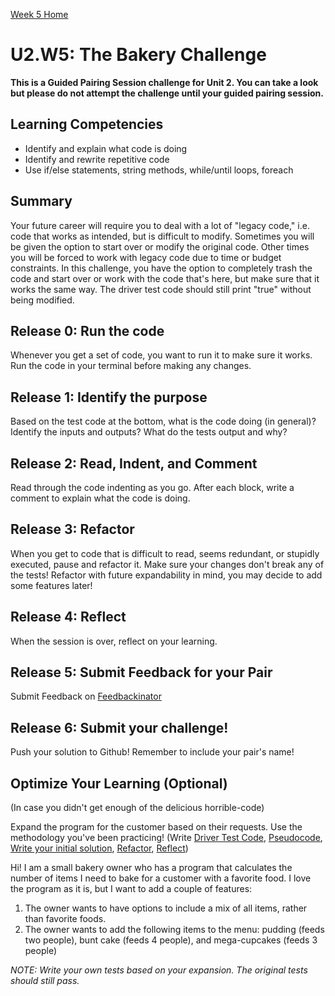 [Week 5 Home](../)

# U2.W5: The Bakery Challenge 

**This is a Guided Pairing Session challenge for Unit 2. You can take a look but please do not attempt the challenge until your guided pairing session.**
 

## Learning Competencies
- Identify and explain what code is doing
- Identify and rewrite repetitive code
- Use if/else statements, string methods, while/until loops, foreach

## Summary
Your future career will require you to deal with a lot of "legacy code," i.e. code that works as intended, but is difficult to modify. Sometimes you will be given the option to start over or modify the original code. Other times you will be forced to work with legacy code due to time or budget constraints. In this challenge, you have the option to completely trash the code and start over or work with the code that's here, but make sure that it works the same way. The driver test code should still print "true" without being modified.

## Release 0: Run the code
Whenever you get a set of code, you want to run it to make sure it works. Run the code in your terminal before making any changes.

## Release 1: Identify the purpose
Based on the test code at the bottom, what is the code doing (in general)? Identify the inputs and outputs? What do the tests output and why?

## Release 2: Read, Indent, and Comment
Read through the code indenting as you go. After each block, write a comment to explain what the code is doing.

## Release 3: Refactor
When you get to code that is difficult to read, seems redundant, or stupidly executed, pause and refactor it. Make sure your changes don't break any of the tests! Refactor with future expandability in mind, you may decide to add some features later!

## Release 4: Reflect
When the session is over, reflect on your learning. 

## Release 5: Submit Feedback for your Pair
Submit Feedback on [Feedbackinator](https://socrates.devbootcamp.com/feedback/new)

## Release 6: Submit your challenge!
Push your solution to Github! Remember to include your pair's name!
 

## Optimize Your Learning (Optional)
(In case you didn't get enough of the delicious horrible-code) 

Expand the program for the customer based on their requests. Use the methodology you've been practicing! (Write [Driver Test Code](https://github.com/dev-academy-phase0/phase-0-handbook/blob/master/coding-references/driver-code.md), [Pseudocode](https://github.com/dev-academy-phase0/phase-0-handbook/blob/master/coding-references/pseudocode.md), [Write your initial solution](https://github.com/dev-academy-phase0/phase-0-handbook/blob/master/coding-references/initial-solution.md), [Refactor](https://github.com/dev-academy-phase0/phase-0-handbook/blob/master/coding-references/refactoring.md), [Reflect](https://github.com/dev-academy-phase0/phase-0-handbook/blob/master/coding-references/reflection-guidelines.md))


Hi! I am a small bakery owner who has a program that calculates the 
number of items I need to bake for a customer with a favorite food. 
I love the program as it is, but I want to add a couple of features:

1. The owner wants to have options to include a mix of all items, rather than favorite foods.
2. The owner wants to add the following items to the menu: pudding (feeds two people), bunt cake (feeds 4 people), and mega-cupcakes (feeds 3 people)


*NOTE: Write your own tests based on your expansion. The original tests should still pass.*